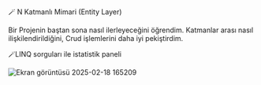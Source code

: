 🪄 N Katmanlı Mimari (Entity Layer)

Bir Projenin baştan sona nasıl ilerleyeceğini öğrendim. Katmanlar arası nasıl ilişkilendirildiğini, Crud işlemlerini daha iyi pekiştirdim. 

🪄LINQ sorguları ile  istatistik paneli 

![Ekran görüntüsü 2025-02-18 165209](https://github.com/user-attachments/assets/0654321d-d7d9-41ce-b59f-9859ebe74827)
